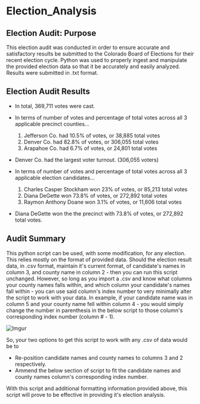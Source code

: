 # Election_Analysis

## Election Audit: Purpose
This election audit was conducted in order to ensure accurate and satisfactory results be submitted to the Colorado Board of Elections for their recent election cycle. Python was used to properly ingest and manipulate the provided election data so that it be accurately and easily analyzed. Results were submitted in .txt format.

## Election Audit Results
 - In total, 369,711 votes were cast.
 
 - In terms of number of votes and percentage of total votes across all 3 applicable precinct counties...
    1. Jefferson Co. had 10.5% of votes, or 38,885 total votes
    2. Denver Co. had 82.8% of votes, or 306,055 total votes 
    3. Arapahoe Co. had 6.7% of votes, or 24,801 total votes
  
 - Denver Co. had the largest voter turnout. (306,055 voters)
 
 - In terms of number of votes and percentage of total votes across all 3 applicable election candidates...
    1. Charles Casper Stockham won 23% of votes, or 85,213 total votes
    2. Diana DeGette won 73.8% of votes, or 272,892 total votes
    3. Raymon Anthony Doane won 3.1% of votes, or 11,606 total votes

 - Diana DeGette won the the precinct with 73.8% of votes, or 272,892 total votes.
 
## Audit Summary 

This python script can be used, with some modification, for any election. This relies mostly on the format of provided data. Should the election result data, in .csv format, maintain it's current format, of candidate's names in column 3, and county name in column 2 - then you can run this script unchanged. However, so long as you import a .csv and know what columns your county names falls within, and which column your candidate's names fall within - you can use said column's index number to very minimally alter the script to work with your data. In example, if your candidate name was in column 5 and your county name fell within column 4 - you would simply change the number in parenthesis in the below script to those column's corresponding index number (column # - 1).

![Imgur](https://imgur.com/BylvQ6w.png)

So, your two options to get this script to work with any .csv of data would be to
  
  - Re-position candidate names and county names to columns 3 and 2 respectively.
  - Ammend the below section of script to fit the candidate names and county names column's corresponding index number.
  
With this script and additional formatting information provided above, this script will prove to be effective in providing it's election analysis.


